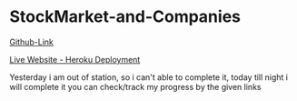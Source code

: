 # StockMarket-and-Companies

[Github-Link](https://github.com/shubhamlodhi/StockMarket-and-Companies)

[Live Website - Heroku Deployment](https://stockmarket-and-companies.herokuapp.com)

Yesterday i am out of station, so i can't able to complete it, today till night i will complete it you can check/track my progress by the given links

